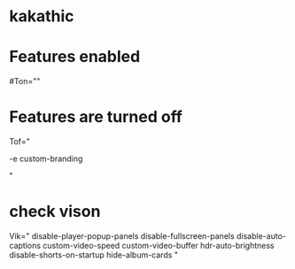 # kakathic

# Features enabled
#Ton=""

# Features are turned off
Tof="

-e custom-branding

"

# check vison
Vik="
disable-player-popup-panels
disable-fullscreen-panels
disable-auto-captions
custom-video-speed
custom-video-buffer
hdr-auto-brightness
disable-shorts-on-startup
hide-album-cards
"
